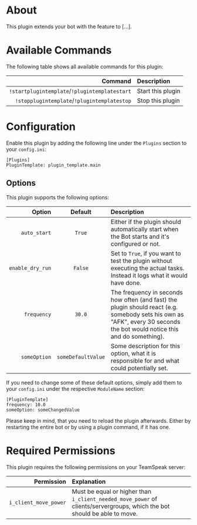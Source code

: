 # About

This plugin extends your bot with the feature to [...].


# Available Commands

The following table shows all available commands for this plugin:

| Command | Description |
| ---: | :--- |
| `!startplugintemplate`/`!plugintemplatestart` | Start this plugin |
| `!stopplugintemplate`/`!plugintemplatestop` | Stop this plugin |


# Configuration

Enable this plugin by adding the following line under the `Plugins` section to your `config.ini`:

```
[Plugins]
PluginTemplate: plugin_template.main
```

## Options

This plugin supports the following options:

| Option | Default | Description |
| ---: | :---: | :--- |
| `auto_start` | `True` | Either if the plugin should automatically start when the Bot starts and it's configured or not. |
| `enable_dry_run` | `False` | Set to `True`, if you want to test the plugin without executing the actual tasks. Instead it logs what it would have done. |
| `frequency` | `30.0` | The frequency in seconds how often (and fast) the plugin should react (e.g. somebody sets his own as "AFK", every 30 seconds the bot would notice this and do something). |
| `someOption` | `someDefaultValue` | Some description for this option, what it is responsible for and what could potentially set. |

If you need to change some of these default options, simply add them to your `config.ini` under the respective `ModuleName` section:

```
[PluginTemplate]
frequency: 10.0
someOption: someChangedValue
```

Please keep in mind, that you need to reload the plugin afterwards. Either by restarting the entire bot or by using a plugin command, if it has one.


# Required Permissions

This plugin requires the following permissions on your TeamSpeak server:

| Permission | Explanation |
| ---: | :--- |
| `i_client_move_power` | Must be equal or higher than `i_client_needed_move_power` of clients/servergroups, which the bot should be able to move. |
